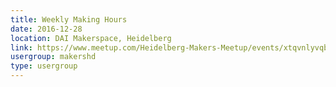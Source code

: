 ```yaml
---
title: Weekly Making Hours
date: 2016-12-28
location: DAI Makerspace, Heidelberg
link: https://www.meetup.com/Heidelberg-Makers-Meetup/events/xtqvnlyvqblc/
usergroup: makershd
type: usergroup
---
```

